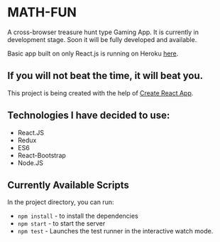 # MATH-FUN

A cross-browser treasure hunt type Gaming App. It is currently in development stage.
Soon it will be fully developed and available.

Basic app built on only React.js is running on Heroku [here](http://fun-math.herokuapp.com/).

## If you will not beat the time, it will beat you.

This project is being created with the help of [Create React App](https://github.com/facebookincubator/create-react-app).

## Technologies I have decided to use:

* React.JS
* Redux
* ES6
* React-Bootstrap
* Node.JS

## Currently Available Scripts

In the project directory, you can run:

* `npm install` - to install the dependencies
* `npm start` - to start the server
* `npm test` - Launches the test runner in the interactive watch mode.
